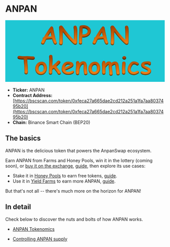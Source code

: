 # ANPAN

![](img-anpan-2021-09-19-13-24-35.png)

* **Ticker:** ANPAN
* **Contract Address:** [https://bscscan.com/token/0xfeca27a665dae2cd212a251a1fa7aa8037495b20](https://bscscan.com/token/0xfeca27a665dae2cd212a251a1fa7aa8037495b20) 
* **Chain:** Binance Smart Chain \(BEP20\)

## The basics

ANPAN is the delicious token that powers the AnpanSwap ecosystem.

Earn ANPAN from Farms and Honey Pools, win it in the lottery (coming soon), or [buy it on the exchange](https://exchange.anpanswap.finance/#/swap), [guide](https://docs.anpanswap.finance/#/products/anpanswap-exchange/exchange), then explore its use cases:

* Stake it in [Honey Pools](https://anpanswap.finance/pools) to earn free tokens, [guide](https://docs.anpanswap.finance/#/products/honey-pool/stake).
* Use it in [Yield Farms](https://anpanswap.finance/farms) to earn more ANPAN, [guide](https://docs.anpanswap.finance/#/products/yield-farming/farming).

But that's not all -- there's much more on the horizon for ANPAN!

## In detail

Check below to discover the nuts and bolts of how ANPAN works.

* [ANPAN Tokenomics](https://docs.anpanswap.finance/#/tokenomics/anpan/anpan-tokenomics)

* [Controlling ANPAN supply](https://docs.anpanswap.finance/#/tokenomics/anpan/controlling-anpan-supply)